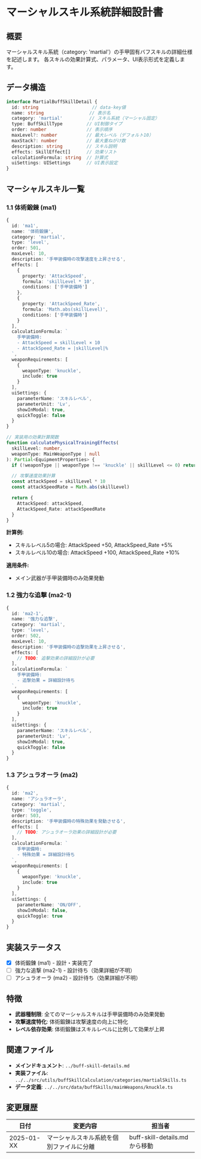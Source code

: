 # マーシャルスキル系統詳細設計書

## 概要

マーシャルスキル系統（category: 'martial'）の手甲固有バフスキルの詳細仕様を記述します。
各スキルの効果計算式、パラメータ、UI表示形式を定義します。

## データ構造

```typescript
interface MartialBuffSkillDetail {
  id: string                    // data-key値
  name: string                 // 表示名
  category: 'martial'          // スキル系統（マーシャル固定）
  type: BuffSkillType         // UI制御タイプ
  order: number               // 表示順序
  maxLevel?: number           // 最大レベル（デフォルト10）
  maxStack?: number           // 最大重ねがけ数
  description: string         // スキル説明
  effects: SkillEffect[]      // 効果リスト
  calculationFormula: string  // 計算式
  uiSettings: UISettings      // UI表示設定
}
```

## マーシャルスキル一覧

### 1.1 体術鍛錬 (ma1)
```typescript
{
  id: 'ma1',
  name: '体術鍛錬',
  category: 'martial',
  type: 'level',
  order: 501,
  maxLevel: 10,
  description: '手甲装備時の攻撃速度を上昇させる',
  effects: [
    {
      property: 'AttackSpeed',
      formula: 'skillLevel * 10',
      conditions: ['手甲装備時']
    },
    {
      property: 'AttackSpeed_Rate',
      formula: 'Math.abs(skillLevel)',
      conditions: ['手甲装備時']
    }
  ],
  calculationFormula: `
    手甲装備時:
    - AttackSpeed = skillLevel × 10
    - AttackSpeed_Rate = |skillLevel|%
  `,
  weaponRequirements: [
    {
      weaponType: 'knuckle',
      include: true
    }
  ],
  uiSettings: {
    parameterName: 'スキルレベル',
    parameterUnit: 'Lv',
    showInModal: true,
    quickToggle: false
  }
}

// 実装用の効果計算関数
function calculatePhysicalTrainingEffects(
  skillLevel: number,
  weaponType: MainWeaponType | null
): Partial<EquipmentProperties> {
  if (!weaponType || weaponType !== 'knuckle' || skillLevel <= 0) return {}

  // 攻撃速度効果計算
  const attackSpeed = skillLevel * 10
  const attackSpeedRate = Math.abs(skillLevel)

  return {
    AttackSpeed: attackSpeed,
    AttackSpeed_Rate: attackSpeedRate
  }
}
```

**計算例:**
- スキルレベル5の場合: AttackSpeed +50, AttackSpeed_Rate +5%
- スキルレベル10の場合: AttackSpeed +100, AttackSpeed_Rate +10%

**適用条件:**
- メイン武器が手甲装備時のみ効果発動

### 1.2 強力な追撃 (ma2-1)
```typescript
{
  id: 'ma2-1',
  name: '強力な追撃',
  category: 'martial',
  type: 'level',
  order: 502,
  maxLevel: 10,
  description: '手甲装備時の追撃効果を上昇させる',
  effects: [
    // TODO: 追撃効果の詳細設計が必要
  ],
  calculationFormula: `
    手甲装備時:
    - 追撃効果 = 詳細設計待ち
  `,
  weaponRequirements: [
    {
      weaponType: 'knuckle',
      include: true
    }
  ],
  uiSettings: {
    parameterName: 'スキルレベル',
    parameterUnit: 'Lv',
    showInModal: true,
    quickToggle: false
  }
}
```

### 1.3 アシュラオーラ (ma2)
```typescript
{
  id: 'ma2',
  name: 'アシュラオーラ',
  category: 'martial',
  type: 'toggle',
  order: 503,
  description: '手甲装備時の特殊効果を発動させる',
  effects: [
    // TODO: アシュラオーラ効果の詳細設計が必要
  ],
  calculationFormula: `
    手甲装備時:
    - 特殊効果 = 詳細設計待ち
  `,
  weaponRequirements: [
    {
      weaponType: 'knuckle',
      include: true
    }
  ],
  uiSettings: {
    parameterName: 'ON/OFF',
    showInModal: false,
    quickToggle: true
  }
}
```

## 実装ステータス

- [x] 体術鍛錬 (ma1) - 設計・実装完了
- [ ] 強力な追撃 (ma2-1) - 設計待ち（効果詳細が不明）
- [ ] アシュラオーラ (ma2) - 設計待ち（効果詳細が不明）

## 特徴

- **武器種制限**: 全てのマーシャルスキルは手甲装備時のみ効果発動
- **攻撃速度特化**: 体術鍛錬は攻撃速度の向上に特化
- **レベル依存効果**: 体術鍛錬はスキルレベルに比例して効果が上昇

## 関連ファイル

- **メインドキュメント**: `../buff-skill-details.md`
- **実装ファイル**: `../../src/utils/buffSkillCalculation/categories/martialSkills.ts`
- **データ定義**: `../../src/data/buffSkills/mainWeapons/knuckle.ts`

## 変更履歴

| 日付 | 変更内容 | 担当者 |
|------|----------|--------|
| 2025-01-XX | マーシャルスキル系統を個別ファイルに分離 | buff-skill-details.mdから移動 |